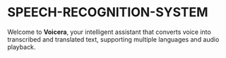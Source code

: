 # SPEECH-RECOGNITION-SYSTEM
Welcome to **Voicera**, your intelligent assistant that converts voice into transcribed and translated text, supporting multiple languages and audio playback. 

